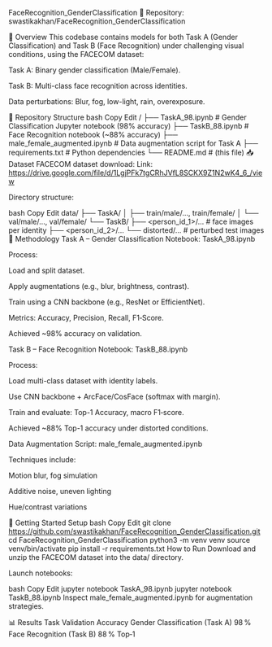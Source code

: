 FaceRecognition_GenderClassification 🧠
Repository: swastikakhan/FaceRecognition_GenderClassification

📌 Overview
This codebase contains models for both Task A (Gender Classification) and Task B (Face Recognition) under challenging visual conditions, using the FACECOM dataset:

Task A: Binary gender classification (Male/Female).

Task B: Multi-class face recognition across identities.

Data perturbations: Blur, fog, low-light, rain, overexposure.

📁 Repository Structure
bash
Copy
Edit
/
├── TaskA_98.ipynb            # Gender Classification Jupyter notebook (98% accuracy)
├── TaskB_88.ipynb            # Face Recognition notebook (~88% accuracy)
├── male_female_augmented.ipynb  # Data augmentation script for Task A
├── requirements.txt          # Python dependencies
└── README.md                 # (this file)
📥 Dataset
FACECOM dataset download:
Link: https://drive.google.com/file/d/1LgjPFk7tgCRhJVfL8SCKX9Z1N2wK4_6_/view

Directory structure:

bash
Copy
Edit
data/
├── TaskA/
│   ├── train/male/…, train/female/
│   └── val/male/…, val/female/
└── TaskB/
    ├── <person_id_1>/…      # face images per identity
    ├── <person_id_2>/…
    └── distorted/…          # perturbed test images
🧠 Methodology
Task A – Gender Classification
Notebook: TaskA_98.ipynb

Process:

Load and split dataset.

Apply augmentations (e.g., blur, brightness, contrast).

Train using a CNN backbone (e.g., ResNet or EfficientNet).

Metrics: Accuracy, Precision, Recall, F1‑Score.

Achieved ~98% accuracy on validation.

Task B – Face Recognition
Notebook: TaskB_88.ipynb

Process:

Load multi-class dataset with identity labels.

Use CNN backbone + ArcFace/CosFace (softmax with margin).

Train and evaluate: Top-1 Accuracy, macro F1‑score.

Achieved ~88% Top-1 accuracy under distorted conditions.

Data Augmentation
Script: male_female_augmented.ipynb

Techniques include:

Motion blur, fog simulation

Additive noise, uneven lighting

Hue/contrast variations

🚀 Getting Started
Setup
bash
Copy
Edit
git clone https://github.com/swastikakhan/FaceRecognition_GenderClassification.git
cd FaceRecognition_GenderClassification
python3 -m venv venv
source venv/bin/activate
pip install -r requirements.txt
How to Run
Download and unzip the FACECOM dataset into the data/ directory.

Launch notebooks:

bash
Copy
Edit
jupyter notebook TaskA_98.ipynb
jupyter notebook TaskB_88.ipynb
Inspect male_female_augmented.ipynb for augmentation strategies.

📊 Results
Task	Validation Accuracy
Gender Classification (Task A)	98 %
Face Recognition (Task B)	88 % Top‑1

